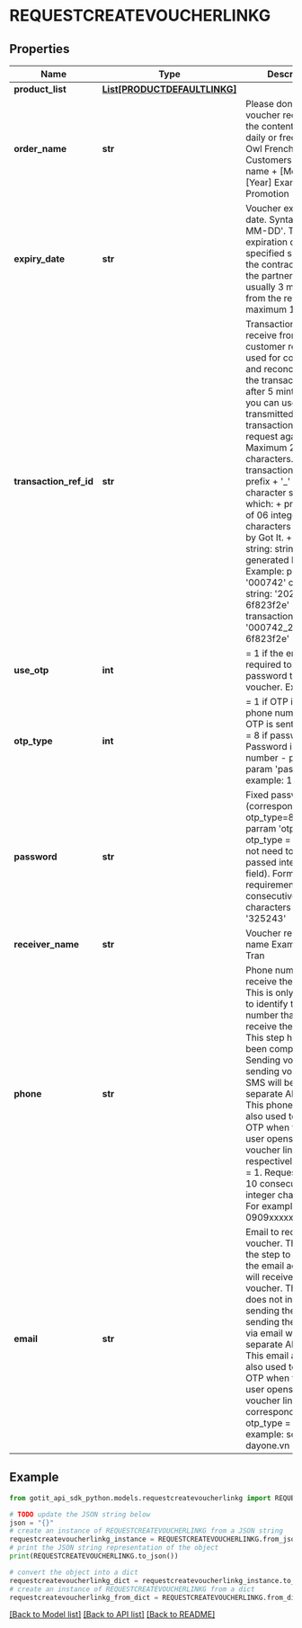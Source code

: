 # REQUESTCREATEVOUCHERLINKG


## Properties

Name | Type | Description | Notes
------------ | ------------- | ------------- | -------------
**product_list** | [**List[PRODUCTDEFAULTLINKG]**](PRODUCTDEFAULTLINKG.md) |  | 
**order_name** | **str** | Please don&#39;t use the voucher recipient or the content changes daily or frequently. Owl French: Customers specified name + [Month] + [Year] Example: Got It Promotion - Jul 2019 | 
**expiry_date** | **str** | Voucher expiration date. Syntax &#39;YYYY-MM-DD&#39;. The expiration date is specified specified in the contract between the partner and Got It, usually 3 months from the release date, maximum 12 months. | 
**transaction_ref_id** | **str** | Transaction code receive from the customer request, used for comparison and reconciliation. If the transaction fails, after 5 mintegerues, you can use this transmitted transactionRefID to request again. Maximum 255 characters. Format of transactionRefId: prefix + &#39;_&#39; + character string In which: + prefix: string of 06 integer characters provided by Got It. + character string: string actively generated by clients Example: prefix: &#39;000742&#39; character string: &#39;20220126-6f823f2e&#39; &#x3D;&gt; transactionRefId: &#39;000742_20220126-6f823f2e&#39; | 
**use_otp** | **int** | &#x3D; 1 if the end user is required to enter a password to view the voucher. Example: 1 | [optional] 
**otp_type** | **int** | &#x3D; 1 if OTP is sent via phone number; &#x3D; 7 if OTP is sent via email; &#x3D; 8 if password Password is a fixed number - passed in param &#39;password&#39; For example: 1 | [optional] 
**password** | **str** | Fixed password (corresponding to otp_type&#x3D;8 passed in parram &#39;otp_type&#39;. For otp_type &#x3D; 1 or 7 do not need to be passed integero this field). Format requirement: 6 consecutive integer characters Example: &#39;325243&#39; | [optional] 
**receiver_name** | **str** | Voucher recipient name Example: Son Tran | [optional] 
**phone** | **str** | Phone number to receive the voucher. This is only the step to identify the phone number that will receive the voucher. This step has not been completed yet. Sending vouchers, sending vouchers via SMS will be a separate API section. This phone number is also used to receive OTP when the end-user opens the voucher link, respectively otp_type &#x3D; 1. Request format: 10 consecutive integer characters. For example: 0909xxxxxx | [optional] 
**email** | **str** | Email to receive the voucher. This is just the step to identify the email address that will receive the voucher. This step does not include sending the voucher, sending the voucher via email will be a separate API section. This email address is also used to receive OTP when the end-user opens the voucher link, corresponding to otp_type &#x3D; 7 . For example: son.tran@ dayone.vn | [optional] 

## Example

```python
from gotit_api_sdk_python.models.requestcreatevoucherlinkg import REQUESTCREATEVOUCHERLINKG

# TODO update the JSON string below
json = "{}"
# create an instance of REQUESTCREATEVOUCHERLINKG from a JSON string
requestcreatevoucherlinkg_instance = REQUESTCREATEVOUCHERLINKG.from_json(json)
# print the JSON string representation of the object
print(REQUESTCREATEVOUCHERLINKG.to_json())

# convert the object into a dict
requestcreatevoucherlinkg_dict = requestcreatevoucherlinkg_instance.to_dict()
# create an instance of REQUESTCREATEVOUCHERLINKG from a dict
requestcreatevoucherlinkg_from_dict = REQUESTCREATEVOUCHERLINKG.from_dict(requestcreatevoucherlinkg_dict)
```
[[Back to Model list]](../README.md#documentation-for-models) [[Back to API list]](../README.md#documentation-for-api-endpoints) [[Back to README]](../README.md)


